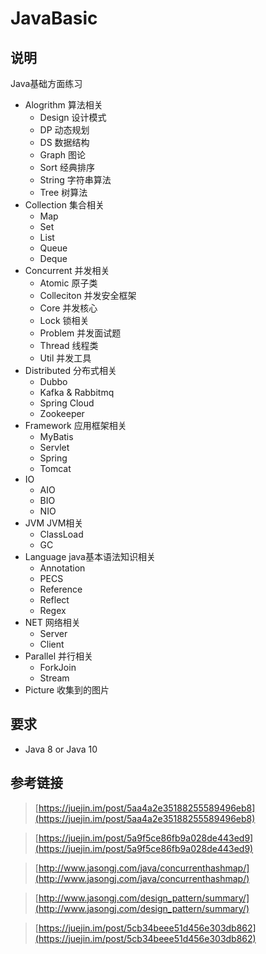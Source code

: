 # JavaBasic

## 说明

Java基础方面练习

- Alogrithm 算法相关
    - Design 设计模式
    - DP 动态规划
    - DS 数据结构
    - Graph 图论
    - Sort 经典排序
    - String 字符串算法
    - Tree 树算法
- Collection 集合相关
    - Map
    - Set
    - List
    - Queue
    - Deque
- Concurrent 并发相关
    - Atomic 原子类
    - Colleciton 并发安全框架
    - Core 并发核心
    - Lock 锁相关
    - Problem 并发面试题
    - Thread 线程类
    - Util 并发工具
- Distributed 分布式相关
    - Dubbo
    - Kafka & Rabbitmq
    - Spring Cloud
    - Zookeeper
- Framework 应用框架相关
    - MyBatis
    - Servlet
    - Spring
    - Tomcat
- IO
    - AIO
    - BIO
    - NIO
- JVM JVM相关
    - ClassLoad
    - GC
- Language java基本语法知识相关
    - Annotation
    - PECS
    - Reference
    - Reflect
    - Regex
- NET 网络相关
    - Server
    - Client
- Parallel 并行相关
    - ForkJoin
    - Stream
- Picture 收集到的图片

## 要求

- Java 8 or Java 10

## 参考链接

> [https://juejin.im/post/5aa4a2e35188255589496eb8](https://juejin.im/post/5aa4a2e35188255589496eb8)

> [https://juejin.im/post/5a9f5ce86fb9a028de443ed9](https://juejin.im/post/5a9f5ce86fb9a028de443ed9)

> [http://www.jasongj.com/java/concurrenthashmap/](http://www.jasongj.com/java/concurrenthashmap/)

> [http://www.jasongj.com/design_pattern/summary/](http://www.jasongj.com/design_pattern/summary/)

> [https://juejin.im/post/5cb34beee51d456e303db862](https://juejin.im/post/5cb34beee51d456e303db862)
